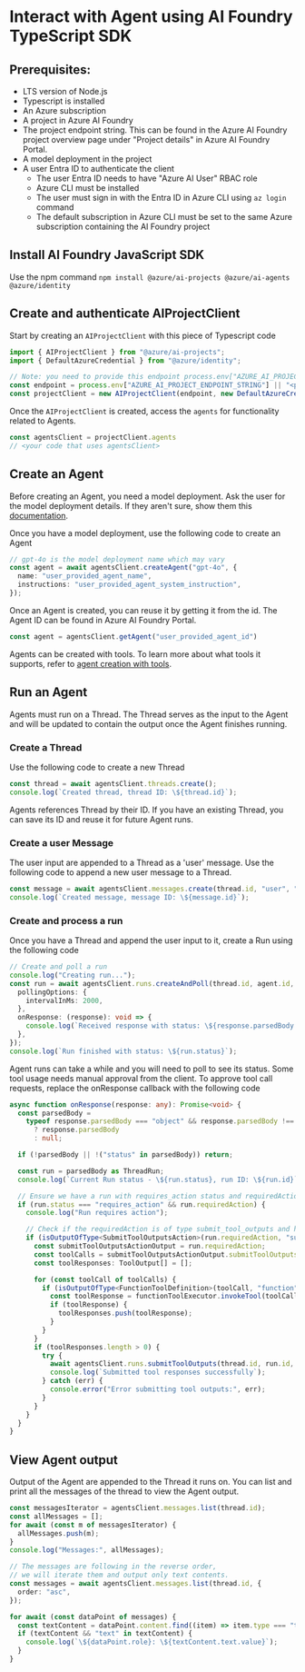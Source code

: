 # Interact with Agent using AI Foundry TypeScript SDK

## Prerequisites:

- LTS version of Node.js
- Typescript is installed
- An Azure subscription
- A project in Azure AI Foundry
- The project endpoint string. This can be found in the Azure AI Foundry project overview page under "Project details" in Azure AI Foundry Portal.
- A model deployment in the project
- A user Entra ID to authenticate the client
  - The user Entra ID needs to have "Azure AI User" RBAC role
  - Azure CLI must be installed
  - The user must sign in with the Entra ID in Azure CLI using `az login` command
  - The default subscription in Azure CLI must be set to the same Azure subscription containing the AI Foundry project

## Install AI Foundry JavaScript SDK

Use the npm command `npm install @azure/ai-projects @azure/ai-agents @azure/identity`

## Create and authenticate AIProjectClient

Start by creating an `AIProjectClient` with this piece of Typescript code

```typescript
import { AIProjectClient } from "@azure/ai-projects";
import { DefaultAzureCredential } from "@azure/identity";

// Note: you need to provide this endpoint process.env["AZURE_AI_PROJECT_ENDPOINT_STRING"]
const endpoint = process.env["AZURE_AI_PROJECT_ENDPOINT_STRING"] || "<project endpoint string>";
const projectClient = new AIProjectClient(endpoint, new DefaultAzureCredential());
```

Once the `AIProjectClient` is created, access the `agents` for functionality related to Agents.

```typescript
const agentsClient = projectClient.agents
// <your code that uses agentsClient>
```

## Create an Agent

Before creating an Agent, you need a model deployment. Ask the user for the model deployment details. If they aren't sure, show them this [documentation](https://learn.microsoft.com/en-us/azure/ai-foundry/foundry-models/how-to/create-model-deployments?pivots=ai-foundry-portal).

Once you have a model deployment, use the following code to create an Agent

```typescript
// gpt-4o is the model deployment name which may vary
const agent = await agentsClient.createAgent("gpt-4o", {
  name: "user_provided_agent_name",
  instructions: "user_provided_agent_system_instruction",
});
```

Once an Agent is created, you can reuse it by getting it from the id. The Agent ID can be found in Azure AI Foundry Portal.

```typescript
const agent = agentsClient.getAgent("user_provided_agent_id")
```

Agents can be created with tools. To learn more about what tools it supports, refer to [agent creation with tools](https://learn.microsoft.com/en-us/javascript/api/overview/azure/ai-agents-readme?view=azure-node-latest#create-agent).

## Run an Agent

Agents must run on a Thread. The Thread serves as the input to the Agent and will be updated to contain the output once the Agent finishes running.

### Create a Thread

Use the following code to create a new Thread

```typescript
const thread = await agentsClient.threads.create();
console.log(`Created thread, thread ID: \${thread.id}`);
```

Agents references Thread by their ID. If you have an existing Thread, you can save its ID and reuse it for future Agent runs.

### Create a user Message

The user input are appended to a Thread as a 'user' message. Use the following code to append a new user message to a Thread.

```typescript
const message = await agentsClient.messages.create(thread.id, "user", "user_provided_question_or_request");
console.log(`Created message, message ID: \${message.id}`);
```

### Create and process a run

Once you have a Thread and append the user input to it, create a Run using the following code

```typescript
// Create and poll a run
console.log("Creating run...");
const run = await agentsClient.runs.createAndPoll(thread.id, agent.id, {
  pollingOptions: {
    intervalInMs: 2000,
  },
  onResponse: (response): void => {
    console.log(`Received response with status: \${response.parsedBody.status}`);
  },
});
console.log(`Run finished with status: \${run.status}`);
```

Agent runs can take a while and you will need to poll to see its status. Some tool usage needs manual approval from the client. To approve tool call requests, replace the onResponse callback with the following code

```typescript
async function onResponse(response: any): Promise<void> {
  const parsedBody =
    typeof response.parsedBody === "object" && response.parsedBody !== null
      ? response.parsedBody
      : null;

  if (!parsedBody || !("status" in parsedBody)) return;

  const run = parsedBody as ThreadRun;
  console.log(`Current Run status - \${run.status}, run ID: \${run.id}`);

  // Ensure we have a run with requires_action status and requiredAction object
  if (run.status === "requires_action" && run.requiredAction) {
    console.log("Run requires action");

    // Check if the requiredAction is of type submit_tool_outputs and has the expected structure
    if (isOutputOfType<SubmitToolOutputsAction>(run.requiredAction, "submit_tool_outputs")) {
      const submitToolOutputsActionOutput = run.requiredAction;
      const toolCalls = submitToolOutputsActionOutput.submitToolOutputs.toolCalls;
      const toolResponses: ToolOutput[] = [];

      for (const toolCall of toolCalls) {
        if (isOutputOfType<FunctionToolDefinition>(toolCall, "function")) {
          const toolResponse = functionToolExecutor.invokeTool(toolCall);
          if (toolResponse) {
            toolResponses.push(toolResponse);
          }
        }
      }
      if (toolResponses.length > 0) {
        try {
          await agentsClient.runs.submitToolOutputs(thread.id, run.id, toolResponses);
          console.log(`Submitted tool responses successfully`);
        } catch (err) {
          console.error("Error submitting tool outputs:", err);
        }
      }
    }
  }
}
```

## View Agent output

Output of the Agent are appended to the Thread it runs on. You can list and print all the messages of the thread to view the Agent output.

```typescript
const messagesIterator = agentsClient.messages.list(thread.id);
const allMessages = [];
for await (const m of messagesIterator) {
  allMessages.push(m);
}
console.log("Messages:", allMessages);

// The messages are following in the reverse order,
// we will iterate them and output only text contents.
const messages = await agentsClient.messages.list(thread.id, {
  order: "asc",
});

for await (const dataPoint of messages) {
  const textContent = dataPoint.content.find((item) => item.type === "text");
  if (textContent && "text" in textContent) {
    console.log(`\${dataPoint.role}: \${textContent.text.value}`);
  }
}
```
